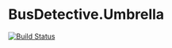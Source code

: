 # BusDetective.Umbrella

[![Build Status](https://travis-ci.org/bus-detective/bus_detective_ng.svg?branch=master)](https://travis-ci.org/bus-detective/bus_detective_ng)
